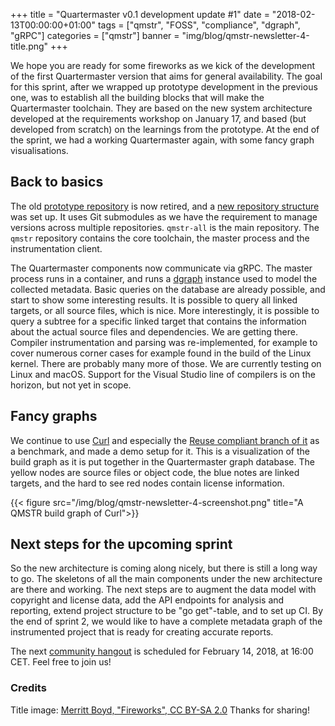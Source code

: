 +++
title = "Quartermaster v0.1 development update #1"
date = "2018-02-13T00:00:00+01:00"
tags = ["qmstr", "FOSS", "compliance", "dgraph", "gRPC"]
categories = ["qmstr"]
banner = "img/blog/qmstr-newsletter-4-title.png"
+++

We hope you are ready for some fireworks as we kick of the development
of the first Quartermaster version that aims for general
availability. The goal for this sprint, after we wrapped up prototype
development in the previous one, was to establish all the building
blocks that will make the Quartermaster toolchain. They are based on
the new system architecture developed at the requirements workshop on
January 17, and based (but developed from scratch) on the learnings
from the prototype. At the end of the sprint, we had a working
Quartermaster again, with some fancy graph visualisations.
<!--more-->

## Back to basics

The
old [prototype repository](https://github.com/QMSTR/qmstr-prototype)
is now retired, and
a [new repository structure](https://github.com/QMSTR/qmstr-all) was
set up. It uses Git submodules as we have the requirement to manage
versions across multiple repositories. `qmstr-all` is the main
repository. The `qmstr` repository contains the core toolchain, the
master process and the instrumentation client.

The Quartermaster components now communicate via gRPC. The master
process runs in a container, and runs a [dgraph](https://dgraph.io/)
instance used to model the collected metadata. Basic queries on the
database are already possible, and start to show some interesting
results. It is possible to query all linked targets, or all source
files, which is nice. More interestingly, it is possible to query a
subtree for a specific linked target that contains the information
about the actual source files and dependencies. We are getting
there. Compiler instrumentation and parsing was re-implemented, for
example to cover numerous corner cases for example found in the build
of the Linux kernel. There are probably many more of those. We are
currently testing on Linux and macOS. Support for the Visual Studio
line of compilers is on the horizon, but not yet in scope.

## Fancy graphs

We continue to use [Curl](https://curl.haxx.se) and especially
the
[Reuse compliant branch of it](http://blog.jonasoberg.net/a-reuse-compliant-curl/) as
a benchmark, and made a demo setup for it. This is a visualization of
the build graph as it is put together in the Quartermaster graph
database. The yellow nodes are source files or object code, the blue
notes are linked targets, and the hard to see red nodes contain
license information.

{{< figure src="/img/blog/qmstr-newsletter-4-screenshot.png" title="A QMSTR build graph of Curl">}}

## Next steps for the upcoming sprint

So the new architecture is coming along nicely, but there is still a
long way to go. The skeletons of all the main components under the new
architecture are there and working. The next steps are to augment the
data model with copyright and license data, add the API endpoints for
analysis and reporting, extend project structure to be "go get"-table,
and to set up CI. By the end of sprint 2, we would like to have a
complete metadata graph of the instrumented project that is ready for
creating accurate reports.

The next [community hangout](https://meet.google.com/mqr-sqwi-cxn) is
scheduled for February 14, 2018, at 16:00 CET. Feel free to join us!

### Credits
Title image: [Merritt Boyd, "Fireworks", CC BY-SA 2.0](https://www.flickr.com/photos/chaos08/4765138953) Thanks for sharing!
